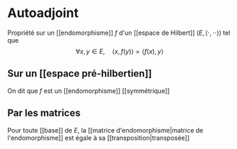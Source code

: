 # Autoadjoint
Propriété sur un [[endomorphisme]] $f$  d'un [[espace de Hilbert]] $(E, \langle \cdot, \cdot\cdot \rangle)$ tel que $$\forall x, y \in E,\quad \langle x, f(y) \rangle = \langle f(x), y \rangle$$
## Sur un [[espace pré-hilbertien]]
On dit que $f$ est un [[endomorphisme]] [[symmétrique]]

## Par les matrices
Pour toute [[base]] de $E$, la [[matrice d'endomorphisme|matrice de l'endomorphisme]] est égale à sa [[transposition|transposée]]